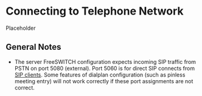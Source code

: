 # Connecting to Telephone Network #
Placeholder

## General Notes ##
  * The server FreeSWITCH configuration expects incoming SIP traffic from PSTN on port 5080 (external). Port 5060 is for direct SIP connects from [SIP clients](FAQ#SIP_Clients.md). Some features of dialplan configuration (such as pinless meeting entry) will not work correctly if these port assignments are not correct.